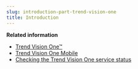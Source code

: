 ```yaml
---
slug: introduction-part-trend-vision-one
title: Introduction
---
```


**Related information**

- [Trend Vision One™](trend-Vision-One-About.md "Trend Vision One collects and correlates data across email, endpoint, servers, cloud workloads, and networks, enabling visibility and analysis that is difficult or impossible to achieve otherwise.")
- [Trend Vision One Mobile](trend-vision-one-mobile.md)
- [Checking the Trend Vision One service status](checking-service-status.md "The Service Status portal provides real-time updates for all your Trend Micro services.")
